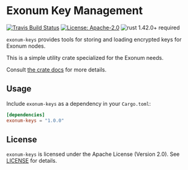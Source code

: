 # Exonum Key Management

[![Travis Build Status](https://img.shields.io/travis/exonum/exonum/master.svg?label=Linux%20Build)](https://travis-ci.com/exonum/exonum)
[![License: Apache-2.0](https://img.shields.io/github/license/exonum/exonum.svg)](https://github.com/exonum/exonum/blob/master/LICENSE)
![rust 1.42.0+ required](https://img.shields.io/badge/rust-1.42.0+-blue.svg?label=Required%20Rust)

`exonum-keys` provides tools for storing and loading encrypted keys for
Exonum nodes.

This is a simple utility crate specialized for the Exonum needs.

Consult [the crate docs](https://docs.rs/exonum-keys) for more details.

## Usage

Include `exonum-keys` as a dependency in your `Cargo.toml`:

```toml
[dependencies]
exonum-keys = "1.0.0"
```

## License

`exonum-keys` is licensed under the Apache License (Version 2.0).
See [LICENSE](LICENSE) for details.
